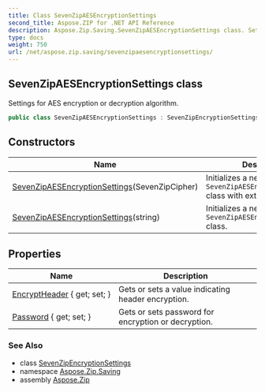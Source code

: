 ```yaml
---
title: Class SevenZipAESEncryptionSettings
second_title: Aspose.ZIP for .NET API Reference
description: Aspose.Zip.Saving.SevenZipAESEncryptionSettings class. Settings for AES encryption or decryption algorithm
type: docs
weight: 750
url: /net/aspose.zip.saving/sevenzipaesencryptionsettings/
---
```

## SevenZipAESEncryptionSettings class

Settings for AES encryption or decryption algorithm.

```csharp
public class SevenZipAESEncryptionSettings : SevenZipEncryptionSettings
```

## Constructors

| Name | Description |
| --- | --- |
| [SevenZipAESEncryptionSettings](sevenzipaesencryptionsettings/#constructor)(SevenZipCipher) | Initializes a new instance of the `SevenZipAESEncryptionSettings` class with external cipher. |
| [SevenZipAESEncryptionSettings](sevenzipaesencryptionsettings/#constructor_1)(string) | Initializes a new instance of the `SevenZipAESEncryptionSettings` class. |

## Properties

| Name | Description |
| --- | --- |
| [EncryptHeader](../../aspose.zip.saving/sevenzipencryptionsettings/encryptheader/) { get; set; } | Gets or sets a value indicating header encryption. |
| [Password](../../aspose.zip.saving/sevenzipencryptionsettings/password/) { get; set; } | Gets or sets password for encryption or decryption. |

### See Also

* class [SevenZipEncryptionSettings](../sevenzipencryptionsettings/)
* namespace [Aspose.Zip.Saving](../../aspose.zip.saving/)
* assembly [Aspose.Zip](../../)



